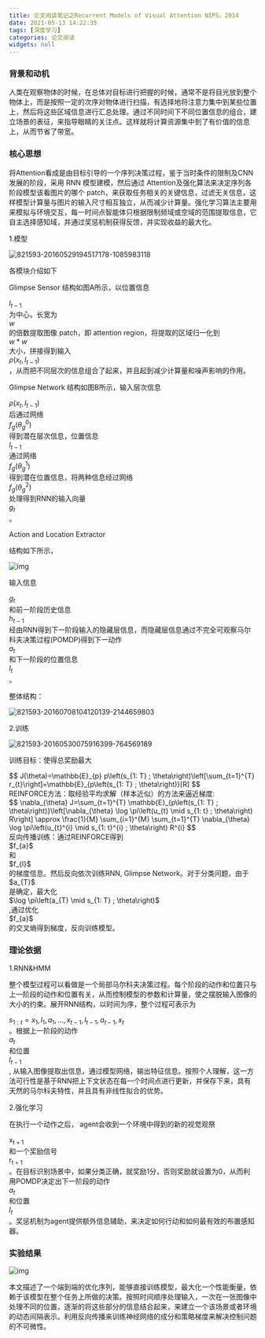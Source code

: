 ```yaml
---
title: 论文阅读笔记之Recurrent Models of Visual Attention NIPS，2014
date: 2021-05-13 14:22:35
tags: [深度学习]
categories: 论文阅读
widgets: null
---
```


### 背景和动机

人类在观察物体的时候，在总体对目标进行把握的时候，通常不是将目光放到整个物体上，而是按照一定的次序对物体进行扫描，有选择地将注意力集中到某些位置上，然后将这些区域信息进行汇总处理。通过不同时间下不同位置信息的组合，建立场景的表征，来指导眼睛的关注点。这样就将计算资源集中到了有价值的信息上，从而节省了带宽。

<!--more-->

### 核心思想

将Attention看成是由目标引导的一个序列决策过程，鉴于当时条件的限制及CNN发展的阶段，采用 RNN 模型建模，然后通过 Attention及强化算法来决定序列各阶段模型该看图片的哪个 patch，来获取任务相关的关键信息，过滤无关信息，这样模型计算量与图片的输入尺寸相互独立，从而减少计算量。强化学习算法主要用来模拟与环境交互，每一时间点智能体只根据限制频域或空域的范围提取信息，它自主选择感知域，并通过奖惩机制获得反馈，并实现收益的最大化。

1.模型

![821593-20160529194517178-1085983118](https://i.loli.net/2021/05/13/IrtRnakhpWxFOBD.png)

各模块介绍如下

Glimpse Sensor
结构如图A所示，以位置信息 <div>$l_{t-1}$</div>为中心，长宽为<div> $w$</div> 的倍数提取图像 patch，即 attention region，将提取的区域归一化到<div> $w * w$</div> 大小，拼接得到输入<div> $\rho\left(x_{t}, l_{t-1}\right)$ </div>，从而把不同层次的信息组合了起来，并且起到减少计算量和噪声影响的作用。

Glimpse Network
 结构如图B所示，输入层次信息<div>$\rho\left(x_{t}, l_{t-1}\right)$</div> 后通过网络<div> $f_{g}\left(\theta_{g}^{0}\right)$</div> 得到潜在层次信息，位置信息<div>$l_{t-1}$</div>通过网络 <div>$f_{g}\left(\theta_{g}^{1}\right)$ </div>得到潜在位置信息，将两种信息经过网络<div> $f_{g}\left(\theta_{g}^{2}\right)$ </div>处理得到RNN的输入向量<div> $g_{t}$ </div>。

Action and Location Extractor

 结构如下所示，

![img](https://pic1.zhimg.com/80/v2-a1b4b3765e0f451258d579b9fdaffd38_1440w.jpg)

输入信息<div> $g_{t}$ </div>和前一阶段历史信息<div> $h_{t-1}$ </div>经由RNN得到下一阶段输入的隐藏层信息，而隐藏层信息通过不完全可观察马尔科夫决策过程(POMDP)得到下一动作<div> $a_{t}$ </div>和下一阶段的位置信息 <div>$l_{t}$</div> 。

整体结构：

![821593-20160708104120139-2144659803](https://i.loli.net/2021/05/13/FL9tA2MKTgjbCc4.png)

2.训练

![821593-20160530075916399-764569189](https://i.loli.net/2021/05/13/q92g6LOJfnePEoB.png)

训练目标：使得总奖励最大
<div>
$$
J(\theta)=\mathbb{E}_{p} p\left(s_{1: T} ; \theta\right)\left[\sum_{t=1}^{T} r_{t}\right]=\mathbb{E}_{p\left(s_{1: T} ; \theta\right)}[R]
$$
</div>
REINFORCE方法：取经验平均求解（样本近似）的方法来逼近梯度:
<div>
$$
\nabla_{\theta} J=\sum_{t=1}^{T} \mathbb{E}_{p\left(s_{1: T} ; \theta\right)}\left[\nabla_{\theta} \log \pi\left(u_{t} \mid s_{1: t} ; \theta\right) R\right] \approx \frac{1}{M} \sum_{i=1}^{M} \sum_{t=1}^{T} \nabla_{\theta} \log \pi\left(u_{t}^{i} \mid s_{1: t}^{i} ; \theta\right) R^{i}
$$
</div>
反向传播训练：通过REINFORCE得到 <div>$f_{a}$</div> 和<div> $f_{l}$ </div>的梯度信息。然后反向依次训练RNN, Glimpse Network。对于分类问题，由于 <div>$a_{T}$ </div>是确定，最大化<div> $\log \pi\left(a_{T} \mid s_{1: T} ; \theta\right)$</div>,通过优化 <div>$f_{a}$</div> 的交叉熵得到梯度，反向训练模型。

### 理论依据

1.RNN&HMM

整个模型过程可以看做是一个局部马尔科夫决策过程。每个阶段的动作和位置只与上一阶段的动作和位置有关，从而控制模型的参数和计算量，使之摆脱输入图像的大小的约束。展开RNN结构，以时间为序，整个过程可表示为<div> $s_{1: t}=x_{1}, l_{1}, a_{1}, \ldots, x_{t-1}, l_{t-1}, a_{t-1}, x_{t}$</div>。根据上一阶段的动作 <div>$a_{t}$ </div>和位置<div> $l_{t-1}$</div>, 从输入图像提取出信息，通过模型网络，输出特征信息。按照个人理解，这一方法可行性是基于RNN把上下文状态在每一个时间点进行更新，并保存下来，具有天然的马尔科夫特性，并且具有非线性拟合的优势。

2.强化学习

在执行一个动作之后， agent会收到一个环境中得到的新的视觉观祭 <div>$\mathrm{x}_{\mathrm{t}+1}$</div> 和一个奖励信号<div>$\mathrm{r}_{\mathrm{t}+1}$</div> 。在目标识别场景中，如果分类正确，就奖励1分，否则奖励就设置为0，从而利用POMDP决定出下一阶段的动作 <div>$a_{t}$</div> 和位置 <div>$l_{t}$</div> 。奖惩机制为agent提供额外信息辅助，来决定如何行动和如何最有效的布置感知器。

### 实验结果

![img](https://i.loli.net/2021/05/13/4Tc6IZtuBKFpOUX.png)

本文描述了一个端到端的优化序列，能够直接训练模型，最大化一个性能衡量，依赖于该模型在整个任务上所做的决策。按照时间顺序处理输入，一次在一张图像中处理不同的位置，逐渐的将这些部分的信息结合起来，来建立一个该场景或者环境的动态间隔表示。利用反向传播来训练神经网络的成分和策略梯度来解决控制问题的不可微性。

